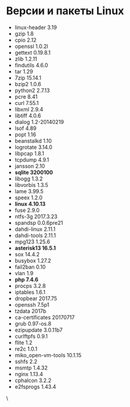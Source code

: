 # Версии и пакеты Linux

* linux-header 3.19
* gzip 1.8
* cpio 2.12
* openssl 1.0.2l
* gettext 0.19.8.1
* zlib 1.2.11
* findutils 4.6.0
* tar 1.29
* 7zip 15.14.1
* bzip2 1.0.6
* python2 2.7.13
* pcre 8.41
* curl 7.55.1
* libxml 2.9.4
* libtiff 4.0.6
* dialog 1.2-20140219
* lsof 4.89
* popt 1.16
* beanstalkd 1.10
* logrotate 3.14.0
* libpcap 1.8.1
* tcpdump 4.9.1
* jansson 2.10
* **sqlite 3200100**
* libogg 1.3.2
* libvorbis 1.3.5
* lame 3.99.5
* speex 1.2.0
* **linux 4.10.13**
* fuse 2.9.0
* ntfs-3g 2017.3.23
* spandsp 0.0.6pre21
* dahdi-linux 2.11.1
* dahdi-tools 2.11.1
* mpg123 1.25.6
* **asterisk13 16.5.1**
* sox 14.4.2
* busybox 1.27.2
* fail2ban 0.10
* vlan 1.9
* **php 7.4.6**
* procps 3.2.8
* iptables 1.6.1
* dropbear 2017.75
* openssh 7.5p1
* tzdata 2017b
* ca-certificates 20170717
* grub 0.97-os.8
* ezipupdate 3.0.11b7
* curlftpfs 0.9.1
* flite 1.2
* re2c 1.0.1
* miko\_open-vm-tools 10.1.15
* sshfs 2.2
* msmtp 1.4.32
* nginx 1.13.4
* cphalcon 3.2.2
* e2fsprogs 1.43.4

\
